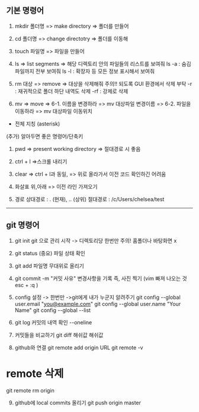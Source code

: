 ## **기본 명령어**

1. mkdir 폴더명
=> make directory
=> 폴더를 만들어

2. cd 폴더명
=> change directotry
=> 폴더를 이동해

3. touch 파일명
=> 파일을 만들어

4. ls
=> list segments
=> 해당 디렉토리 안의 파일들의 리스트를 보여줘
ls -a : 숨김파일까지 전부 보여줘
ls -l : 확장자 등 모든 정보 표시해서 보여줘

5. rm 대상
=> remove
=> 대상을 삭제해줘
주의!! 되도록 GUI 환경에서 삭제 부탁
-r : 재귀적으로 폴더 하단 내역도 삭제
-rf : 강제로 삭제

6. mv
=> move
=> 6-1. 이름을 변경하라
=> mv 대상파일 변경이름
=> 6-2. 파일을 이동하라
=> mv 대상파일 이동위치
* 전체 지칭 (asterisk)

(추가) 알아두면 좋은 명령어/단축키
1. pwd
=> present working directory
=> 절대경로 시 좋음

2. ctrl + l
=>스크롤 내리기

3. clear
=> ctrl + l과 동일,
=> 위로 올라가서 이전 코드 확인하긴 어려움

4. 화살표 위,아래
=> 이전 라인 가져오기

5. 경로
상대경로 : . (현재), .. (상위)
절대경로 : /c/Users/chelsea/test

---

## **git 명령어**

1. git init
git 으로 관리 시작
-> 디렉토리당 한번만
주의! 홈폴더나 바탕화면 x

2. git status (중요)
파일 상태 확인

3. git add 파일명
무대위로 올리기

4. git commit -m "커밋 사유"
변경사항을 기록
즉, 사진 찍기
(vim 빠져 나오는 것 esc + :q )

5. config 설정 
-> 한번만
->git에게 내가 누군지 알려주기 
git config --global user.email "you@example.com"
git config --global user.name "Your Name"
git config --global --list

6. git log
커밋의 내역 확인
--oneline

7. 커밋들을 비교하기
git diff 해쉬값 해쉬값

8. github와 연결
git remote add origin URL
git remote -v
# remote 삭제
git remote rm origin

9. github에 local commits 올리기
git push origin master